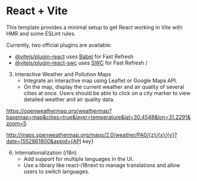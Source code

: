 # React + Vite

This template provides a minimal setup to get React working in Vite with HMR and some ESLint rules.

Currently, two official plugins are available:

- [@vitejs/plugin-react](https://github.com/vitejs/vite-plugin-react/blob/main/packages/plugin-react/README.md) uses [Babel](https://babeljs.io/) for Fast Refresh
- [@vitejs/plugin-react-swc](https://github.com/vitejs/vite-plugin-react-swc) uses [SWC](https://swc.rs/) for Fast Refresh
  /

3. Interactive Weather and Pollution Maps
   - Integrate an interactive map using Leaflet or Google Maps API.
   - On the map, display the current weather and air quality of several cities at once. Users should be able to click on a city marker to view detailed weather and air quality data.

<!-- 4. Advanced Forecasting and Historical Data
   - Allow users to view a 5-day forecast. -->

https://openweathermap.org/weathermap?basemap=map&cities=true&layer=temperature&lat=30.4548&lon=31.2291&zoom=5

http://maps.openweathermap.org/maps/2.0/weather/PA0/{z}/{x}/{y}?date=1552861800&appid={API key}

6. Internationalization (i18n)
   - Add support for multiple languages in the UI.
   - Use a library like react-i18next to manage translations and allow users to switch languages.

<!-- 7. Performance Optimization
   - Implement lazy loading for components and routes.
   - Use React's memo and useCallback to optimize rendering performance. -->
